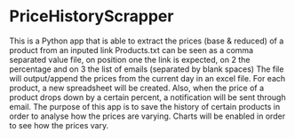 # PriceHistoryScrapper
This is a Python app that is able to extract the prices (base & reduced) of a product from an inputed link
Products.txt can be seen as a comma separated value file, on position one the link is expected, on 2 the percentage and on 3 the list of emails (separated by blank spaces)
The file will output/append the prices from the current day in an excel file. 
For each product, a new spreadsheet will be created.
Also, when the price of a product drops down by a certain percent, a notification will be sent through email.
The purpose of this app is to save the history of certain products in order to analyse how the prices are varying. Charts will be enabled in order to see how the prices vary. 
